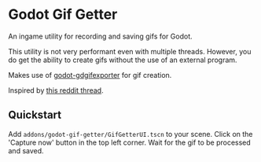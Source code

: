 # Godot Gif Getter
An ingame utility for recording and saving gifs for Godot.

This utility is not very performant even with multiple threads. However, you do get the ability to create gifs without the use of an external program.

Makes use of [godot-gdgifexporter](https://github.com/jegor377/godot-gdgifexporter) for gif creation.

Inspired by [this reddit thread](https://www.reddit.com/r/godot/comments/lv7pon/not_for_a_game_but_i_made_a_short_animation_using/).

## Quickstart
Add `addons/godot-gif-getter/GifGetterUI.tscn` to your scene. Click on the 'Capture now' button in the top left corner. Wait for the gif to be processed and saved.

